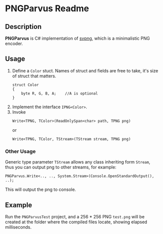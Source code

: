 # PNGParvus Readme
## Description
**PNGParvus** is C# implementation of [svpng](https://github.com/miloyip/svpng), which is a minimalistic PNG encoder.
## Usage
1. Define a `Color` stuct. Names of struct and fields are free to take, it's size of struct that matters.
    ```CSharp
    struct Color
    {
        byte R, G, B, A;    //A is optional
    }
    ```
2. Implement the interface `IPNG<Color>`.
3. Invoke 
    ```CSharp
    Write<TPNG, TColor>(ReadOnlySpan<char> path, TPNG png)
    ```
    or
    ```CSharp
    Write<TPNG, TColor, TStream>(TStream stream, TPNG png)
    ```
### Other Usage
Generic type parameter `TStream` allows any class inheriting form `Stream`, thus you can output png to other streams, for example:
```CSharp
PNGParvus.Write<.., .., System.Stream>(Console.OpenStandardOutput(), ..);
```
This will output the png to console.

## Example
Run the `PNGParvusTest` project, and a 256 * 256 PNG `test.png` will be created at the folder where the compiled files locate, showing elapsed milliseconds.